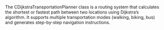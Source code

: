 The CDijkstraTransportationPlanner class is a routing system that calculates the shortest or fastest path between two locations using Dijkstra’s algorithm. It supports multiple transportation modes (walking, biking, bus) and generates step-by-step navigation instructions.
